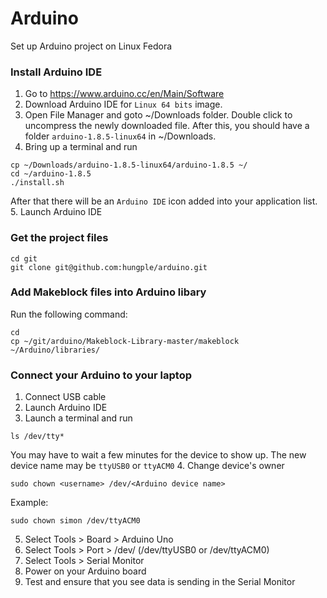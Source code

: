 # Arduino
Set up Arduino project on Linux Fedora

### Install Arduino IDE
1. Go to https://www.arduino.cc/en/Main/Software
2. Download Arduino IDE for `Linux 64 bits` image.
3. Open File Manager and goto ~/Downloads folder. Double click to uncompress the newly downloaded file.  After this, you should have a folder `arduino-1.8.5-linux64` in ~/Downloads.
4. Bring up a terminal and run
```
cp ~/Downloads/arduino-1.8.5-linux64/arduino-1.8.5 ~/
cd ~/arduino-1.8.5
./install.sh
```
After that there will be an `Arduino IDE` icon added into your application list.
5. Launch Arduino IDE

### Get the project files
```
cd git
git clone git@github.com:hungple/arduino.git
```

### Add Makeblock files into Arduino libary
Run the following command:
```
cd
cp ~/git/arduino/Makeblock-Library-master/makeblock ~/Arduino/libraries/
```

### Connect your Arduino to your laptop
1. Connect USB cable
2. Launch Arduino IDE
3. Launch a terminal and run
```
ls /dev/tty*
```
You may have to wait a few minutes for the device to show up. The new device name may be `ttyUSB0` or `ttyACM0`
4. Change device's owner
```
sudo chown <username> /dev/<Arduino device name> 
```
Example:
```
sudo chown simon /dev/ttyACM0
```
5. Select Tools > Board > Arduino Uno
6. Select Tools > Port > /dev/<Arduino device name> (/dev/ttyUSB0 or /dev/ttyACM0)
7. Select Tools > Serial Monitor
8. Power on your Arduino board
9. Test and ensure that you see data is sending in the Serial Monitor
